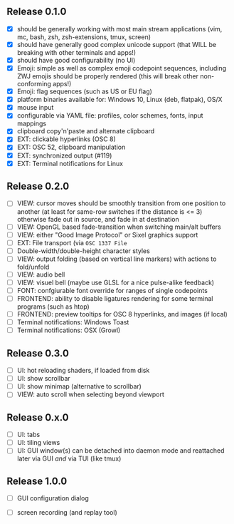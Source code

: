 
Release 0.1.0
-------------

* [x] should be generally working with most main stream applications (vim, mc, bash, zsh, zsh-extensions, tmux, screen)
* [x] should have generally good complex unicode support (that WILL be breaking with other terminals and apps!)
* [x] should have good configurability (no UI)
* [x] Emoji: simple as well as complex emoji codepoint sequences, including ZWJ emojis should be properly rendered (this will break other non-conforming apps!)
* [x] Emoji: flag sequences (such as US or EU flag)
* [x] platform binaries available for: Windows 10, Linux (deb, flatpak), OS/X
* [x] mouse input
* [x] configurable via YAML file: profiles, color schemes, fonts, input mappings
* [x] clipboard copy'n'paste and alternate clipboard
* [x] EXT: clickable hyperlinks (OSC 8)
* [x] EXT: OSC 52, clipboard manipulation
* [x] EXT: synchronized output (#119)
* [x] EXT: Terminal notifications for Linux

Release 0.2.0
-------------

* [ ] VIEW: cursor moves should be smoothly transition from one position to another (at least for same-row switches if the distance is <= 3)
            otherwise fade out in source, and fade in at destination
* [ ] VIEW: OpenGL based fade-transition when switching main/alt buffers
* [ ] VIEW: either "Good Image Protocol" or Sixel graphics support
* [ ] EXT: File transport (via `OSC 1337 File`
* [ ] Double-width/double-height character styles
* [ ] VIEW: output folding (based on vertical line markers) with actions to fold/unfold
* [ ] VIEW: audio bell
* [ ] VIEW: visuel bell (maybe use GLSL for a nice pulse-alike feedback)
* [ ] FONT: confgiurable font override for ranges of single codepoints
* [ ] FRONTEND: ability to disable ligatures rendering for some terminal programs (such as htop)
* [ ] FRONTEND: preview tooltips for OSC 8 hyperlinks, and images (if local)
* [ ] Terminal notifications: Windows Toast
* [ ] Terminal notifications: OSX (Growl)

Release 0.3.0
-------------

* [ ] UI: hot reloading shaders, if loaded from disk
* [ ] UI: show scrollbar
* [ ] UI: show minimap (alternative to scrollbar)
* [ ] VIEW: auto scroll when selecting beyond viewport

Release 0.x.0
-------------

* [ ] UI: tabs
* [ ] UI: tiling views
* [ ] UI: GUI window(s) can be detached into daemon mode and reattached later via GUI *and* via TUI (like tmux)

Release 1.0.0
-------------

* [ ] GUI configuration dialog
* [ ] screen recording (and replay tool)

